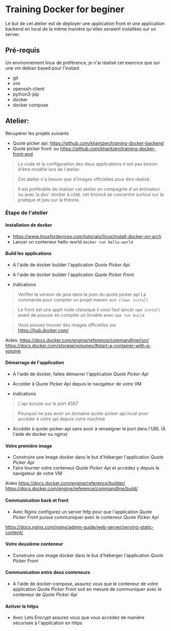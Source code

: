 # Training Docker for beginer 

Le but de cet atelier est de déployer une application front et une application backend en local de la même manière qu'elles seraient installées sur un server.

## Pré-requis

Un environnement linux de préférence, je n'ai réalisé cet exercice que sur une vm debian based pour l'instant

- git
- vim
- openssh-client
- python3-pip
- docker
- docker compose

## Atelier:

Récupérer les projets suivants

- Quote picker api: https://github.com/khantzen/training-docker-backend
- Quote picker front: ou https://github.com/khantzen/training-docker-front-end

> Le code et la configuration des deux applications n'ont pas besoin d'être modifié lors de l'atelier.

> Cet atelier n'a besoin que d'images officielles pour être réalisé.

> Il est préférable de réaliser cet atelier en compagnie d'un animateur ou avec la doc' docker à côté, cet énoncé se concentre surtout sur la pratique et peu sur la théorie.

### Étape de l'atelier

#### Installation de docker

- https://www.linuxfordevices.com/tutorials/linux/install-docker-on-arch
- Lancer un conteneur hello-world `docker run hello-world`

#### Build les applications

- A l'aide de docker builder l'application *Quote Picker Api* 
- A l'aide de docker builder l'application *Quote Picker Front*

- Indications
> Vérifier la version de java dans le pom du quote picker api
> La commande pour compiler un projet maven: `mvn clean install`

> Le front est une appli node classique il vous faut lancer `npm install` avant de pouvoir en compiler un livrable avec `npm run build`

> Vous pouvez trouver des images officielles sur https://hub.docker.com/

Aides:
https://docs.docker.com/engine/reference/commandline/run/
https://docs.docker.com/storage/volumes/#start-a-container-with-a-volume

#### Démarrage de l'application

- A l'aide de docker, faites démarrer l'application *Quote Picker Api*
- Accéder à *Quote Picker Api* depuis le navigateur de votre VM

- Indications

> L'api écoute sur le port 4567 

> Pourquoi ne pas avoir un domaine quote-picker-api.local pour accéder à votre api depuis votre machine

- Accéder à quote-picker-api sans avoir à renseigner le port dans l'URL (À l'aide de docker ou nginx) 

#### Votre première image

- Construire une image docker dans le but d'héberger l'application *Quote Picker Api*
- Faire tourner votre conteneur *Quote Picker Api* et accédez y depuis le navigateur de votre VM

Aides
https://docs.docker.com/engine/reference/builder/
https://docs.docker.com/engine/reference/commandline/build/

#### Communication back et front

- Avec Nginx configurez un server http pour que l'application *Quote Picker Front* puisse communiquer avec le conteneur *Quote Picker Api*

https://docs.nginx.com/nginx/admin-guide/web-server/serving-static-content/

#### Votre deuxième conteneur

- Construire une image docker dans le but d'héberger l'application *Quote Picker Front*

#### Communication entre deux conteneurs

- A l'aide de docker-compose, assurez vous que le conteneur de votre application *Quote Picker Front* soit en mesure de communiquer avec le conteneur de *Quote Picker Api*

#### Activer le https

- Avec Lets Encrypt assurez vous que vous accédez de manière sécurisée à l'application en https



